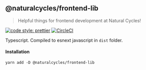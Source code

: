 ## @naturalcycles/frontend-lib

> Helpful things for frontend development at Natural Cycles!

[![code style: prettier](https://img.shields.io/badge/code_style-prettier-ff69b4.svg?style=flat-square)](https://github.com/prettier/prettier)
[![CircleCI](https://circleci.com/gh/NaturalCycles/frontend-lib/tree/master.svg?style=svg)](https://circleci.com/gh/NaturalCycles/frontend-lib/tree/master)

Typescript. Compiled to esnext javascript in `dist` folder.

#### Installation

```
yarn add -D @naturalcycles/frontend-lib
```
